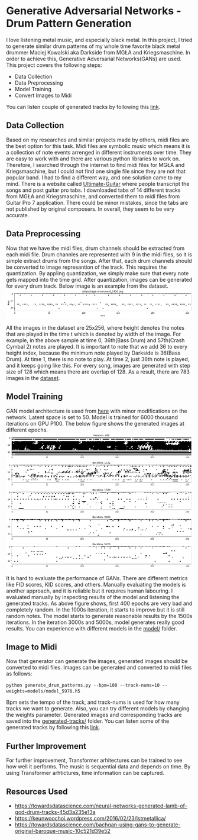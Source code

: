 # Generative Adversarial Networks - Drum Pattern Generation
I love listening metal music, and especially black metal. In this project, I tried to generate similar drum patterns of my whole time favorite black metal drummer Maciej Kowalski aka Darkside from MGŁA and Kriegsmaschine. In order to achieve this, Generative Adversarial Networks(GANs) are used. This project covers the following steps:
* Data Collection
* Data Preprocessing
* Model Training
* Convert Images to Midi

You can listen couple of generated tracks by following this [link](https://soundcloud.com/oemer-faruk-kolcak/sets/ai-generated-darkside-drums).
## Data Collection
Based on my researches and similar projects made by others, midi files are the best option for this task. Midi files are symbolic music which means it is a collection of note events arrenged in different instruments over time. They are easy to work with and there are various python libraries to work on. Therefore, I searched through the internet to find midi files for MGŁA and Kriegsmaschine, but I could not find one single file since they are not that popular band. I had to find a different way, and one solution came to my mind. There is a website called [Ultimate-Guitar](https://www.ultimate-guitar.com/) where people transcript the songs and post guitar pro tabs. I downloaded tabs of 14 different tracks from MGŁA and Kriegsmaschine, and converted them to midi files from Guitar Pro 7 application. There could be minor mistakes, since the tabs are not published by original composers. In overall, they seem to be very accurate. 
## Data Preprocessing
Now that we have the midi files, drum channels should be extracted from each midi file. Drum channles are represented with 9 in the midi files, so it is simple extract  drums from the songs. After that, each drum channels should be converted to image represantion of the track. This requires the quantization. By appling quantization, we simply make sure that every note gets mapped into the time grid. After quantization, images can be generated for every drum track. Below image is an example from the dataset. <br/>
![alt text for screen readers](readme-images/dataset_sample.png "Dataset Sample")

All the images in the dataset are 25x256, where height denotes the notes that are played in the time t which is denoted by width of the image. For example, in the above sample at time 0, 36th(Bass Drum) and 57th(Crash Cymbal 2) notes are played. It is important to note that we add 36 to every height index, because the minimum note played by Darkside is 36(Bass Drum). At time 1, there is no note to play. At time 2, just 36th note is played, and it keeps going like this. For every song, images are generated with step size of 128 which means there are overlap of 128. As a result, there are 783 images in the [dataset](https://github.com/omerkolcak/GANs-Drum-Pattern-Generator/tree/main/dataset).  
## Model Training
GAN model architecture is used from [here](https://machinelearningmastery.com/practical-guide-to-gan-failure-modes/) with minor modifications on the network. Latent space is set to 50. Model is trained for 6000 thousand iterations on GPU P100. The below figure shows the generated images at different epochs.  </br>
![alt text for screen readers](readme-images/results_by_iteration.png "Results by Iteration")

It is hard to evaluate the performance of GANs. There are different metrics like FID scores, KID scores, and others. Manually evaluating the models is another approach, and it is reliable but it requires human labouring. I evaluated manually by inspecting results of the model and listening the generated tracks. As above figure shows, first 400 epochs are very bad and completely random. In the 1000s iteration, it starts to improve but it is still random notes. The model starts to generate reasonable results by the 1500s iterations. In the iteration 3000s and 5000s, model generates really good results. You can experience with different models in the [model/](https://github.com/omerkolcak/GANs-Drum-Pattern-Generator/tree/main/models) folder.

## Image to Midi
Now that generator can generate the images, generated images should be converted to midi files. Images can be generated and converted to midi files as follows:
```
python generate_drum_patterns.py --bpm=100 --track-nums=10 --weights=models/model_5976.h5
```
Bpm sets the tempo of the track, and track-nums is used for how many tracks we want to generate. Also, you can try different models by changing the weights parameter. Generated images and corresponding tracks are saved into the [generated-tracks/](https://github.com/omerkolcak/GANs-Drum-Pattern-Generator/tree/main/generated-tracks) folder. You can listen some of the generated tracks by following this [link](https://soundcloud.com/oemer-faruk-kolcak/sets/ai-generated-darkside-drums).

## Further Improvement
For further improvement, Transformer arhitectures can be trained to see how well it performs. The music is sequential data and depends on time. By using Transformer arhtictures, time information can be captured. 

## Resources Used
* https://towardsdatascience.com/neural-networks-generated-lamb-of-god-drum-tracks-45d3a235e13a
* https://keunwoochoi.wordpress.com/2016/02/23/lstmetallica/
* https://towardsdatascience.com/bachgan-using-gans-to-generate-original-baroque-music-10c521d39e52
